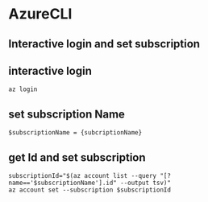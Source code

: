 # AzureCLI

## Interactive login and set subscription


## interactive login
```
az login
```

## set subscription Name
```
$subscriptionName = {subcriptionName}
```
## get Id and set subscription
```
subscriptionId="$(az account list --query "[?name=='$subscriptionName'].id" --output tsv)"
az account set --subscription $subscriptionId
```

